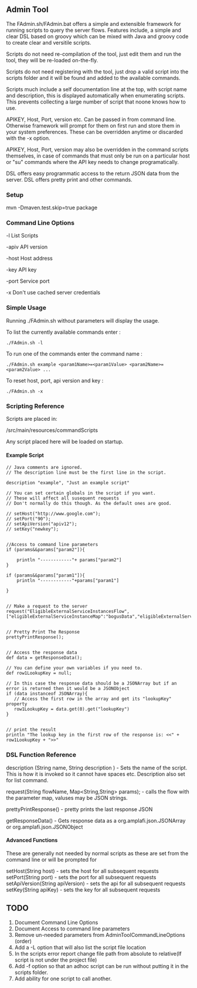 ## Admin Tool ##

The FAdmin.sh/FAdmin.bat offers a simple and extensible framework for running scripts to query the server flows.
Features include, a simple and clear DSL based on groovy which can be mixed with Java and groovy code to create clear and versitile scripts.

Scripts do not need re-compilation of the tool, just edit them and run the tool, they will be re-loaded on-the-fly.

Scripts do not need registering with the tool, just drop a valid script into the scripts folder and it will be found and added to the available commands.

Scripts much include a self documentation line at the top, with script name and description, this is displayed automatically when enumerating scripts.
This prevents collecting a large number of script that noone knows how to use.

APIKEY, Host, Port, version etc. Can be passed in from command line.
Otherwise framework will prompt for them on first run and store them in your system preferences.
These can be overridden anytime or discarded with the -x option.

APIKEY, Host, Port, version may also be overridden in the command scripts themselves, in case of commands that must only be run on a particular host
or "su" commands where the API key needs to change programatically.

DSL offers easy programmatic access to the return JSON data from the server.
DSL offers pretty print and other commands.

### Setup ###

mvn  -Dmaven.test.skip=true package

### Command Line Options ###
-l                    List Scripts

-apiv <arg>           API version

-host <arg>           Host address

-key <arg>            API key

-port <arg>           Service port

-x                    Don't use cached server credentials

### Simple Usage ###

Running ./FAdmin.sh without parameters will display the usage.

To list the currently available commands enter :

    ./FAdmin.sh -l

To run one of the commands enter the command name :

    ./FAdmin.sh example <param1Name>=<param1Value> <param2Name>=<param2Value> ...

To reset host, port, api version and key :

    ./FAdmin.sh -x

### Scripting Reference ###

Scripts are placed in:

/src/main/resources/commandScripts

Any script placed here will be loaded on startup.

#### Example Script ####
    // Java comments are ignored.
    // The description line must be the first line in the script.
    
    description "example", "Just an example script"

    // You can set certain globals in the script if you want.
    // These will affect all susequent requests
    // Don't normally do this though. As the default ones are good.

    // setHost("http://www.google.com");
    // setPort("90");
    // setApiVersion("apiv12");
    // setKey("newkey");


	//Access to command line parameters
	if (params&&params["param2"]){

		println "------------"+ params["param2"]
	} 

	if (params&&params["param1"]){
		println "------------"+params["param1"]

	}


    // Make a request to the server
    request("EligibleExternalServiceInstancesFlow", ["eligibleExternalServiceInstanceMap":"bogusData","eligibleExternalServiceInstances":"bogusData","fsRenderResult":"json"]);


    // Pretty Print The Response
    prettyPrintResponse();


    // Access the response data
    def data = getResponseData();

    // You can define your own variables if you need to.
    def row1LookupKey = null;

    // In this case the response data should be a JSONArray but if an error is returned then it would be a JSONObject
    if (data instanceof JSONArray){
       // Access the first row in the array and get its "lookupKey" property
       row1LookupKey = data.get(0).get("lookupKey")
    }


    // print the result
    println "The lookup key in the first row of the response is: <<" + row1LookupKey + ">>"



### DSL Function Reference ###

description (String name, String description )       - Sets the name of the script. This is how it is invoked so it cannot have spaces etc. Description also set for list command.

request(String flowName, Map<String,String> params); - calls the flow with the parameter map, valuses may be JSON strings.

prettyPrintResponse()                                - pretty prints the last response JSON

getResponseData()                                    - Gets response data as a org.amplafi.json.JSONArray or org.amplafi.json.JSONObject


#### Advanced Functions ###

These are generally not needed by normal scripts as these are set from the command line or will be prompted for

setHost(String host)                    - sets the host for all subsequent requests
setPort(String port)                    - sets the port for all subsequent requests
setApiVersion(String apiVersion)        - sets the api for all subsequent requests
setKey(String apiKey)                   - sets the key for all subsequent requests





## TODO ##

1. Document Command Line Options
2. Document Access to command line parameters
3. Remove un-needed parameters from AdminToolCommandLineOptions (order)
4. Add a -L option that will also list the script file location
5. In the scripts error report change file path from absolute to relative(If script is not under the project file)
6. Add -f <filename> option so that an adhoc script can be run without putting it in the scripts folder.
7. Add ability for one script to call another. 

